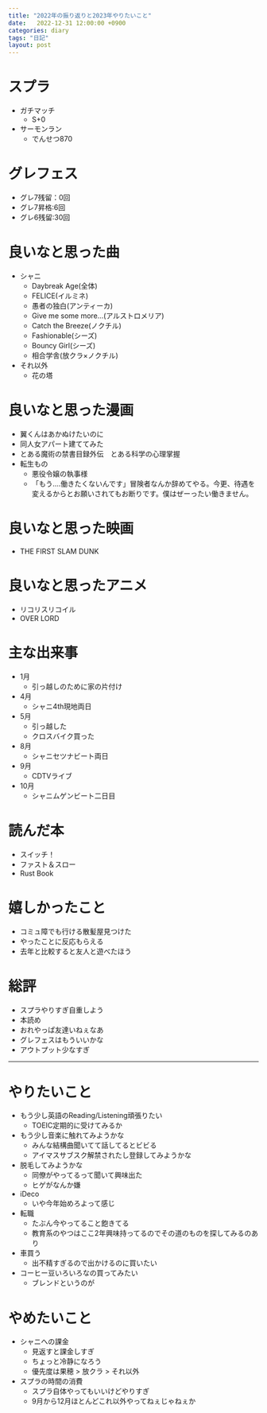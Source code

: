 ```yaml
---
title: "2022年の振り返りと2023年やりたいこと"
date:   2022-12-31 12:00:00 +0900
categories: diary
tags: "日記"
layout: post
---
```


# スプラ

* ガチマッチ
  * S+0
* サーモンラン
  * でんせつ870

# グレフェス

* グレ7残留：0回
* グレ7昇格:6回
* グレ6残留:30回

# 良いなと思った曲

* シャニ
  * Daybreak Age(全体)
  * FELICE(イルミネ)
  * 愚者の独白(アンティーカ)
  * Give me some more...(アルストロメリア)
  * Catch the Breeze(ノクチル)
  * Fashionable(シーズ)
  * Bouncy Girl(シーズ)
  * 相合学舎(放クラ×ノクチル)
* それ以外
  * 花の塔

# 良いなと思った漫画

* 翼くんはあかぬけたいのに
* 同人女アパート建ててみた
* とある魔術の禁書目録外伝　とある科学の心理掌握
* 転生もの
  * 悪役令嬢の執事様
  * 「もう‥‥働きたくないんです」冒険者なんか辞めてやる。今更、待遇を変えるからとお願いされてもお断りです。僕はぜーったい働きません。

# 良いなと思った映画

* THE FIRST SLAM DUNK 

# 良いなと思ったアニメ

* リコリスリコイル
* OVER LORD

# 主な出来事

* 1月
  * 引っ越しのために家の片付け
* 4月
  * シャニ4th現地両日
* 5月
  * 引っ越した
  * クロスバイク買った
* 8月
  * シャニセツナビート両日
* 9月
  * CDTVライブ
* 10月
  * シャニムゲンビート二日目

# 読んだ本

* スイッチ！
* ファスト＆スロー
* Rust Book

# 嬉しかったこと

* コミュ障でも行ける散髪屋見つけた
* やったことに反応もらえる
* 去年と比較すると友人と遊べたほう

# 総評

* スプラやりすぎ自重しよう
* 本読め
* おれやっぱ友達いねぇなあ
* グレフェスはもういいかな 
* アウトプット少なすぎ

---

# やりたいこと

* もう少し英語のReading/Listening頑張りたい
  * TOEIC定期的に受けてみるか
* もう少し音楽に触れてみようかな
  * みんな結構曲聞いてて話してるとビビる
  * アイマスサブスク解禁されたし登録してみようかな
* 脱毛してみようかな
  * 同僚がやってるって聞いて興味出た
  * ヒゲがなんか嫌
* iDeco
  * いや今年始めろよって感じ
* 転職
  * たぶん今やってること飽きてる
  * 教育系のやつはここ2年興味持ってるのでその道のものを探してみるのあり
* 車買う
  * 出不精すぎるので出かけるのに買いたい
* コーヒー豆いろいろなの買ってみたい
  * ブレンドというのが

# やめたいこと

* シャニへの課金
  * 見返すと課金しすぎ
  * ちょっと冷静になろう
  * 優先度は果穂 > 放クラ > それ以外
* スプラの時間の消費
  * スプラ自体やってもいいけどやりすぎ
  * 9月から12月ほとんどこれ以外やってねぇじゃねぇか


